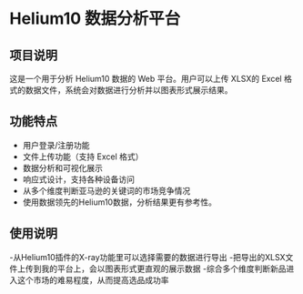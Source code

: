 # Helium10 数据分析平台

## 项目说明
这是一个用于分析 Helium10 数据的 Web 平台。用户可以上传 XLSX的 Excel 格式的数据文件，系统会对数据进行分析并以图表形式展示结果。

## 功能特点
- 用户登录/注册功能
- 文件上传功能（支持  Excel 格式）
- 数据分析和可视化展示
- 响应式设计，支持各种设备访问
- 从多个维度判断亚马逊的关键词的市场竞争情况
- 使用数据领先的Helium10数据，分析结果更有参考性。

## 使用说明
-从Helium10插件的X-ray功能里可以选择需要的数据进行导出
-把导出的XLSX文件上传到我的平台上，会以图表形式更直观的展示数据
-综合多个维度判断新品进入这个市场的难易程度，从而提高选品成功率
